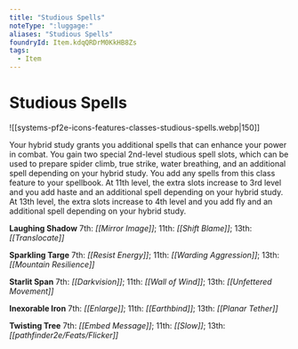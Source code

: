 ```yaml
---
title: "Studious Spells"
noteType: ":luggage:"
aliases: "Studious Spells"
foundryId: Item.kdqQRDrM0KkHB8Zs
tags:
  - Item
---
```


# Studious Spells
![[systems-pf2e-icons-features-classes-studious-spells.webp|150]]

Your hybrid study grants you additional spells that can enhance your power in combat. You gain two special 2nd-level studious spell slots, which can be used to prepare spider climb, true strike, water breathing, and an additional spell depending on your hybrid study. You add any spells from this class feature to your spellbook. At 11th level, the extra slots increase to 3rd level and you add haste and an additional spell depending on your hybrid study. At 13th level, the extra slots increase to 4th level and you add fly and an additional spell depending on your hybrid study.

**Laughing Shadow** 7th: _[[Mirror Image]]_; 11th: _[[Shift Blame]]_; 13th: _[[Translocate]]_

**Sparkling Targe** 7th: _[[Resist Energy]]_; 11th: _[[Warding Aggression]]_; 13th: _[[Mountain Resilience]]_

**Starlit Span** 7th: _[[Darkvision]]_; 11th: _[[Wall of Wind]]_; 13th: _[[Unfettered Movement]]_

**Inexorable Iron** 7th: _[[Enlarge]]_; 11th: _[[Earthbind]]_; 13th: _[[Planar Tether]]_

**Twisting Tree** 7th: _[[Embed Message]]_; 11th: _[[Slow]]_; 13th: _[[pathfinder2e/Feats/Flicker]]_
